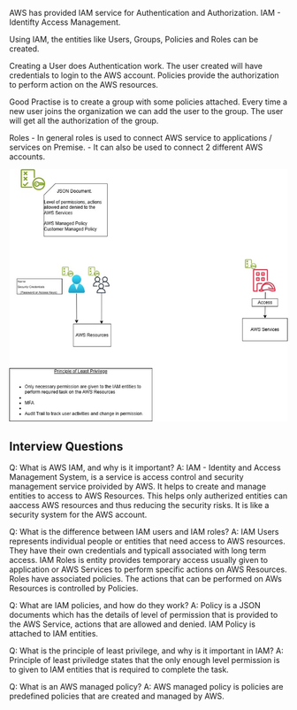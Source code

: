 AWS has provided IAM service for Authentication and Authorization.
IAM - Identifty Access Management.

Using IAM, the entities like Users, Groups, Policies and Roles can be created.

Creating a User does Authentication work. The user created will have credentials to login to the AWS account.
Policies provide the authorization to perform action on the AWS resources.

Good Practise is to create a group with some policies attached. Every time a new user joins the organization we can add the user to the group. 
The user will get all the authorization of the group.

Roles - In general roles is used to connect AWS service to applications / services on Premise.
      - It can also be used to connect 2 different AWS accounts.

![IAM](../images/IAM.jpg)

Interview Questions
-------------------
Q: What is AWS IAM, and why is it important?
A: IAM - Identity and Access Management System, is a service is access control and security management service proivided by AWS.
   It helps to create and manage entities to access to AWS Resources. This helps only autherized entities can aaccess AWS resources and thus reducing the security risks.
   It is like a security system for the AWS account.


Q: What is the difference between IAM users and IAM roles?
A: IAM Users represents individual people or entities that need access to AWS resources. They have their own credentials and typicall associated with long term access.
   IAM Roles is entity provides temporary access usually given to application or AWS Services to perform specific actions on AWS Resources. 
   Roles have associated policies. The actions that can be performed on AWs Resources is controlled by Policies.


Q: What are IAM policies, and how do they work?
A: Policy is a JSON documents which has the details of level of permission that is provided to the AWS Service, actions that are allowed and denied. 
   IAM Policy is attached to IAM entities.


Q: What is the principle of least privilege, and why is it important in IAM?
A: Principle of least priviledge states that the only enough level permission is to given to IAM entities that is required to complete the task. 


Q: What is an AWS managed policy?
A: AWS managed policy is policies are predefined policies that are created and managed by AWS.
